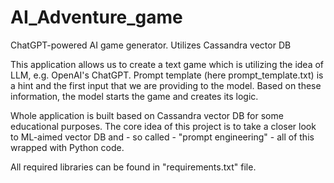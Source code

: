 # AI_Adventure_game
ChatGPT-powered AI game generator. Utilizes Cassandra vector DB 

This application allows us to create a text game which is utilizing the idea of LLM, e.g. OpenAI's ChatGPT.
Prompt template (here prompt_template.txt) is a hint and the first input that we are providing to the model. 
Based on these information, the model starts the game and creates its logic. 

Whole application is built based on Cassandra vector DB for some educational purposes. The core idea of this project
is to take a closer look to ML-aimed vector DB and - so called - "prompt engineering" - all of this wrapped with Python code.

All required libraries can be found in "requirements.txt" file.
